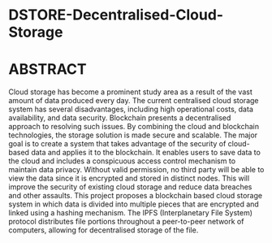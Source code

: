 # DSTORE-Decentralised-Cloud-Storage

# ABSTRACT

Cloud storage has become a prominent study area as a result of the vast amount of data produced every day. The current centralised cloud storage system has several disadvantages, 
including high operational costs, data availability, and data security. Blockchain presents a decentralised approach to resolving such issues. By combining the cloud and blockchain technologies, the storage solution is made secure and scalable. The major goal is to create a system that takes advantage of the security of cloud-based data and applies it to the blockchain. It enables users to save data to the cloud and includes a conspicuous access control mechanism to maintain data privacy. Without valid permission, no third party will be able to view the data since it is encrypted and stored in distinct nodes. This will improve the security of existing cloud storage and reduce data breaches and other assaults. This project proposes a blockchain based cloud storage system in which data is divided into multiple pieces that are encrypted and linked using a hashing mechanism. The IPFS (Interplanetary File System) protocol distributes file portions throughout a peer-to-peer network of computers, allowing for decentralised storage of the file.
